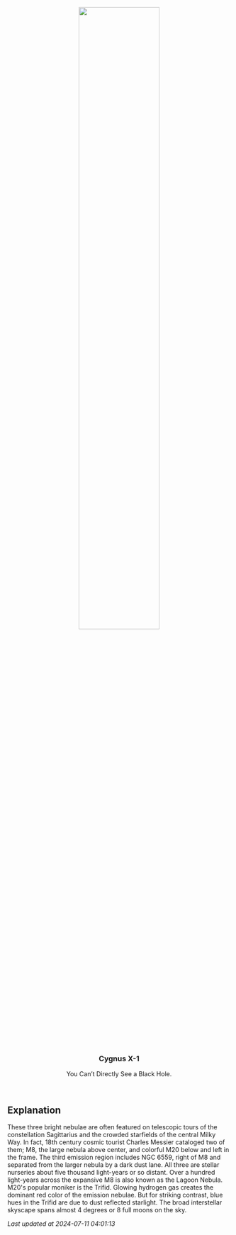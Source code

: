 <p align='center'>
    <img src='https://apod.nasa.gov/apod/image/2407/sagittariusTri1024.jpg' width='60%' />
    <h3 align="center">Cygnus X-1</h3>
    <p align="center">You Can’t Directly See a Black Hole.</p>
</p>
<br/>

Explanation
--
These three bright nebulae are often featured on telescopic tours of the constellation Sagittarius and the crowded starfields of the central Milky Way. In fact, 18th century cosmic tourist Charles Messier cataloged two of them; M8, the large nebula above center, and colorful M20 below and left in the frame. The third emission region includes NGC 6559, right of M8 and separated from the larger nebula by a dark dust lane. All three are stellar nurseries about five thousand light-years or so distant. Over a hundred light-years across the expansive M8 is also known as the Lagoon Nebula. M20's popular moniker is the Trifid. Glowing hydrogen gas creates the dominant red color of the emission nebulae. But for striking contrast, blue hues in the Trifid are due to dust reflected starlight. The broad interstellar skyscape spans almost 4 degrees or 8 full moons on the sky.


*Last updated at 2024-07-11 04:01:13*
